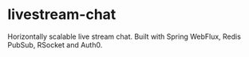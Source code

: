 # livestream-chat

Horizontally scalable live stream chat. Built with Spring WebFlux, Redis PubSub, RSocket and Auth0.
